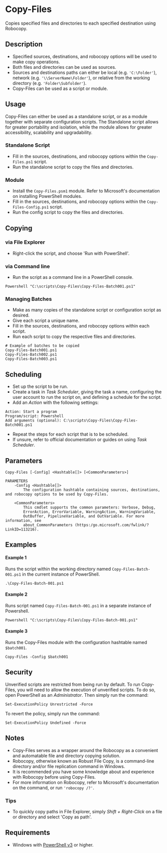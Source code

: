 # Copy-Files
Copies specified files and directories to each specified destination using Robocopy.

## Description
* Specified sources, destinations, and robocopy options will be used to make copy operations.
* Both files and directories can be used as sources.
* Sources and destinations paths can either be local (e.g. `'C:\Folder'`), network (e.g. `'\\ServerName\Folder'`), or relative from the working directory (e.g. `'Folder\Subfolder'`).
* Copy-Files can be used as a script or module.

## Usage
Copy-Files can either be used as a standalone script, or as a module together with separate configuration scripts. The Standalone script allows for greater portability and isolation, while the module allows for greater accessibility, scalability and upgradability.

### Standalone Script
* Fill in the sources, destinations, and robocopy options within the `Copy-Files.ps1` script.
* Run the standalone script to copy the files and directories.


### Module
* Install the `Copy-Files.psm1` module. Refer to Microsoft's documentation on installing PowerShell modules.
* Fill in the sources, destinations, and robocopy options within the `Copy-Files-Config.ps1` script.
* Run the config script to copy the files and directories.

## Copying

### via File Explorer
* Right-click the script, and choose 'Run with PowerShell'.

### via Command line
* Run the script as a command line in a PowerShell console.

```
Powershell "C:\scripts\Copy-Files\Copy-Files-Batch001.ps1"
```

### Managing Batches
* Make as many copies of the standalone script or configuration script as desired.
* Give each script a unique name.
* Fill in the sources, destinations, and robocopy options within each script.
* Run each script to copy the respective files and directories.

```
# Example of batches to be copied
Copy-Files-Batch001.ps1
Copy-Files-Batch002.ps1
Copy-Files-Batch003.ps1
```

## Scheduling
* Set up the script to be run.
* Create a task in *Task Scheduler*, giving the task a name, configuring the user account to run the script on, and defining a schedule for the script.
* Add an *Action* with the following settings:

```
Action: Start a program
Program/script: Powershell
Add arguments (optional): C:\scripts\Copy-Files\Copy-Files-Batch001.ps1
```

* Repeat the steps for each script that is to be scheduled.
* If unsure, refer to official documentation or guides on using *Task Scheduler*.

## Parameters

```
Copy-Files [-Config] <Hashtable[]> [<CommonParameters>]

PARAMETERS
    -Config <Hashtable[]>
        The configuration hashtable containing sources, destinations, and robocopy options to be used by Copy-Files.

    <CommonParameters>
        This cmdlet supports the common parameters: Verbose, Debug,
        ErrorAction, ErrorVariable, WarningAction, WarningVariable,
        OutBuffer, PipelineVariable, and OutVariable. For more information, see
        about_CommonParameters (https:/go.microsoft.com/fwlink/?LinkID=113216).
```

## Examples

#### Example 1
Runs the script within the working directory named `Copy-Files-Batch-001.ps1` in the current instance of PowerShell.

```
.\Copy-Files-Batch-001.ps1
```

#### Example 2
Runs script named `Copy-Files-Batch-001.ps1` in a separate instance of Powershell.

```
Powershell "C:\scripts\Copy-Files\Copy-Files-Batch-001.ps1"
```

#### Example 3
Runs the Copy-Files module with the configuration hashtable named `$batch001`.

```
Copy-Files -Config $batch001
```

## Security
Unverified scripts are restricted from being run by default. To run Copy-Files, you will need to allow the execution of unverified scripts. To do so, open PowerShell as an *Administrator*. Then simply run the command:

```
Set-ExecutionPolicy Unrestricted -Force
```

To revert the policy, simply run the command:

```
Set-ExecutionPolicy Undefined -Force
```

## Notes
* Copy-Files serves as a wrapper around the Robocopy as a convenient and automatable file and directory copying solution.
* Robocopy, otherwise known as Robust File Copy, is a command-line directory and/or file replication command in Windows.
* It is recommended you have some knowledge about and experience with Robocopy before using Copy-Files.
* For more information on Robocopy, refer to Microsoft's documentation on the command, or run `'robocopy /?'`.

### Tips
* To quickly copy paths in File Explorer, simply *Shift + Right-Click* on a file or directory and select 'Copy as path'.

## Requirements
* Windows with <a href="https://github.com/PowerShell/PowerShell#get-powershell" target="_blank" title="PowerShell">PowerShell v3</a> or higher.